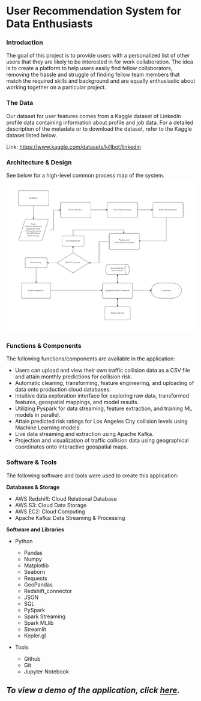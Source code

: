 # **User Recommendation System for Data Enthusiasts**


### **Introduction**
The goal of this project is to provide users with a personalized list of other users that they are likely to be interested in for work collaboration. The idea is to create a platform to help users easily find fellow collaborators, removing the hassle and struggle of finding fellow team members that match the required skills and background and are equally enthusiastic about working together on a particular project. 


### **The Data**
Our dataset for user features comes from a Kaggle dataset of LinkedIn profile data containing information about profile and job data.
For a detailed description of the metadata or to download the dataset, refer to the Kaggle dataset listed below.

Link: https://www.kaggle.com/datasets/killbot/linkedin 


### **Architecture & Design**
See below for a high-level common process map of the system.
![processmap](assets/Common%20Process%20Map%20DSCI560.png)


### **Functions & Components**
The following functions/components are available in the application:
- Users can upload and view their own traffic collision data as a CSV file and attain monthly predictions for collision risk.
- Automatic cleaning, transforming, feature engineering, and uploading of data onto production cloud databases.
- Intuitive data exploration interface for exploring raw data, transformed features, geospatial mappings, and model results.
- Utilizing Pyspark for data streaming, feature extraction, and training ML models in parallel.
- Attain predicted risk ratings for Los Angeles City collision levels using Machine Learning models.
- Live data streaming and extraction using Apache Kafka.
- Projection and visualization of traffic collision data using geographical coordinates onto interactive geospatial maps.


### **Software & Tools**
The following software and tools were used to create this application:

**Databases & Storage**
- AWS Redshift: Cloud Relational Database
- AWS S3: Cloud Data Storage
- AWS EC2: Cloud Computing
- Apache Kafka: Data Streaming & Processing

**Software and Libraries**
- Python
    - Pandas
    - Numpy
    - Matplotlib
    - Seaborn
    - Requests
    - GeoPandas
    - Redshift_connector
    - JSON
    - SQL
    - PySpark
    - Spark Streaming
    - Spark MLlib
    - Streamlit
    - Kepler.gl

- Tools
    - Github
    - Git
    - Jupyter Notebook


## ***To view a demo of the application, click [here](https://drive.google.com/file/d/1hB8RYxFXCXPB5-pG7UXwCKUV-_z8JEYn/view?usp=sharing).***